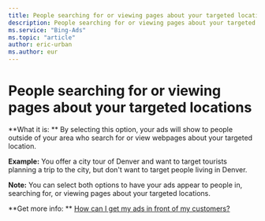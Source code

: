 ```yaml
---
title: People searching for or viewing pages about your targeted locations
description: People searching for or viewing pages about your targeted locations
ms.service: "Bing-Ads"
ms.topic: "article"
author: eric-urban
ms.author: eur
---
```


# People searching for or viewing pages about your targeted locations

**What it is: **     By selecting this option, your ads will show to people outside of your area who search for or view webpages about your targeted location.

**Example:**     You offer a city tour of Denver and want to target tourists planning a trip to the city, but don't want to target people living in Denver.

**Note:**     You can select both options to have your ads appear to people in, searching for, or viewing pages about your targeted locations.

**Get more info: **    [How can I get my ads in front of my customers?](../hlp_BA_CONC_Targeting.md)


